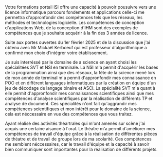 Votre formations portail ISI offre une capacité à pouvoir pousuivre vers une licence informatique parcours fondements et applications celle-ci me permettra d'appronfondir des compétences tels que les réseaux, les méthodes et technologies logicielle. Les compétences de conception d'applications Web, de la conception d'IHM sont des exemples de compétences que je souhaite acquérir à la fin des 3 années de licence.

Suite aux portes ouvertes du 1er février 2025 et de la discussion que j'ai obtenu avec Mr Mickaël Kerboeuf qui est professeur d'algorithmique a confirmé mon choix d'intégrer votre établissement.

Je suis interréssé par le domaine de a science en ayant choisi les spécialitées SVT et NSI en terminale. La NSI m'a permit d'acquérir les bases de la programmation ainsi que des réseaux, la fête de la science mené lors de mon année de terminal m'a permit d'appronfondir mes connaissance en POO et en différent languages informatiques par la création en équipe d'un jeu de décodage de langage binaire et ASCI. La spécialité SVT m'a quant à elle permit d'appronfondir mes connaissances scientifiques ainsi que mes compétences d'analyse scientifiques par la réalisation de différents TP et analyse de document. Ces spécialités n'ont fait qu'aggrandir mes compétences scientifiques et mon intérêt pour le domaine de la science, cela est néccessaire en vue des compétences que vous traitez. 

Ayant réalisé des activités théartrales qui m'ont amenés sur scène j'ai acquis une certaine aisance à l'oral. Le théatre m'a permit d'améliorer mes compétences de travail d'équipe grâce à la réalisation de différentes pièces de théatre et de travail de groupe lors de ma scolarité. Ces compétences me semblent néccessaires, car le travail d'équipe et la capacité à savoir bien communiquer sont importantes pour la réalisation de différents projets.